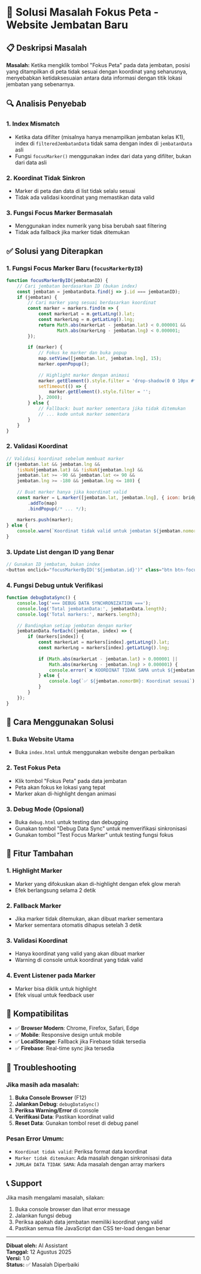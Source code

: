 # 🔧 Solusi Masalah Fokus Peta - Website Jembatan Baru

## 📋 Deskripsi Masalah

**Masalah:** Ketika mengklik tombol "Fokus Peta" pada data jembatan, posisi yang ditampilkan di peta tidak sesuai dengan koordinat yang seharusnya, menyebabkan ketidaksesuaian antara data informasi dengan titik lokasi jembatan yang sebenarnya.

## 🔍 Analisis Penyebab

### 1. **Index Mismatch**
- Ketika data difilter (misalnya hanya menampilkan jembatan kelas K1), index di `filteredJembatanData` tidak sama dengan index di `jembatanData` asli
- Fungsi `focusMarker()` menggunakan index dari data yang difilter, bukan dari data asli

### 2. **Koordinat Tidak Sinkron**
- Marker di peta dan data di list tidak selalu sesuai
- Tidak ada validasi koordinat yang memastikan data valid

### 3. **Fungsi Focus Marker Bermasalah**
- Menggunakan index numerik yang bisa berubah saat filtering
- Tidak ada fallback jika marker tidak ditemukan

## ✅ Solusi yang Diterapkan

### 1. **Fungsi Focus Marker Baru (`focusMarkerByID`)**
```javascript
function focusMarkerByID(jembatanID) {
    // Cari jembatan berdasarkan ID (bukan index)
    const jembatan = jembatanData.find(j => j.id === jembatanID);
    if (jembatan) {
        // Cari marker yang sesuai berdasarkan koordinat
        const marker = markers.find(m => {
            const markerLat = m.getLatLng().lat;
            const markerLng = m.getLatLng().lng;
            return Math.abs(markerLat - jembatan.lat) < 0.000001 && 
                   Math.abs(markerLng - jembatan.lng) < 0.000001;
        });
        
        if (marker) {
            // Fokus ke marker dan buka popup
            map.setView([jembatan.lat, jembatan.lng], 15);
            marker.openPopup();
            
            // Highlight marker dengan animasi
            marker.getElement().style.filter = 'drop-shadow(0 0 10px #ff6b6b)';
            setTimeout(() => {
                marker.getElement().style.filter = '';
            }, 2000);
        } else {
            // Fallback: buat marker sementara jika tidak ditemukan
            // ... kode untuk marker sementara
        }
    }
}
```

### 2. **Validasi Koordinat**
```javascript
// Validasi koordinat sebelum membuat marker
if (jembatan.lat && jembatan.lng && 
    !isNaN(jembatan.lat) && !isNaN(jembatan.lng) &&
    jembatan.lat >= -90 && jembatan.lat <= 90 &&
    jembatan.lng >= -180 && jembatan.lng <= 180) {
    
    // Buat marker hanya jika koordinat valid
    const marker = L.marker([jembatan.lat, jembatan.lng], { icon: bridgeIcon })
        .addTo(map)
        .bindPopup(/* ... */);
    
    markers.push(marker);
} else {
    console.warn(`Koordinat tidak valid untuk jembatan ${jembatan.nomorBH}:`, jembatan.lat, jembatan.lng);
}
```

### 3. **Update List dengan ID yang Benar**
```javascript
// Gunakan ID jembatan, bukan index
<button onclick="focusMarkerByID('${jembatan.id}')" class="btn btn-focus">Fokus Peta</button>
```

### 4. **Fungsi Debug untuk Verifikasi**
```javascript
function debugDataSync() {
    console.log('=== DEBUG DATA SYNCHRONIZATION ===');
    console.log('Total jembatanData:', jembatanData.length);
    console.log('Total markers:', markers.length);
    
    // Bandingkan setiap jembatan dengan marker
    jembatanData.forEach((jembatan, index) => {
        if (markers[index]) {
            const markerLat = markers[index].getLatLng().lat;
            const markerLng = markers[index].getLatLng().lng;
            
            if (Math.abs(markerLat - jembatan.lat) > 0.000001 || 
                Math.abs(markerLng - jembatan.lng) > 0.000001) {
                console.error(`❌ KOORDINAT TIDAK SAMA untuk ${jembatan.nomorBH}`);
            } else {
                console.log(`✅ ${jembatan.nomorBH}: Koordinat sesuai`);
            }
        }
    });
}
```

## 🚀 Cara Menggunakan Solusi

### 1. **Buka Website Utama**
- Buka `index.html` untuk menggunakan website dengan perbaikan

### 2. **Test Fokus Peta**
- Klik tombol "Fokus Peta" pada data jembatan
- Peta akan fokus ke lokasi yang tepat
- Marker akan di-highlight dengan animasi

### 3. **Debug Mode (Opsional)**
- Buka `debug.html` untuk testing dan debugging
- Gunakan tombol "Debug Data Sync" untuk memverifikasi sinkronisasi
- Gunakan tombol "Test Focus Marker" untuk testing fungsi fokus

## 🔧 Fitur Tambahan

### 1. **Highlight Marker**
- Marker yang difokuskan akan di-highlight dengan efek glow merah
- Efek berlangsung selama 2 detik

### 2. **Fallback Marker**
- Jika marker tidak ditemukan, akan dibuat marker sementara
- Marker sementara otomatis dihapus setelah 3 detik

### 3. **Validasi Koordinat**
- Hanya koordinat yang valid yang akan dibuat marker
- Warning di console untuk koordinat yang tidak valid

### 4. **Event Listener pada Marker**
- Marker bisa diklik untuk highlight
- Efek visual untuk feedback user

## 📱 Kompatibilitas

- ✅ **Browser Modern**: Chrome, Firefox, Safari, Edge
- ✅ **Mobile**: Responsive design untuk mobile
- ✅ **LocalStorage**: Fallback jika Firebase tidak tersedia
- ✅ **Firebase**: Real-time sync jika tersedia

## 🐛 Troubleshooting

### Jika masih ada masalah:

1. **Buka Console Browser** (F12)
2. **Jalankan Debug**: `debugDataSync()`
3. **Periksa Warning/Error** di console
4. **Verifikasi Data**: Pastikan koordinat valid
5. **Reset Data**: Gunakan tombol reset di debug panel

### Pesan Error Umum:

- `Koordinat tidak valid`: Periksa format data koordinat
- `Marker tidak ditemukan`: Ada masalah dengan sinkronisasi data
- `JUMLAH DATA TIDAK SAMA`: Ada masalah dengan array markers

## 📞 Support

Jika masih mengalami masalah, silakan:
1. Buka console browser dan lihat error message
2. Jalankan fungsi debug
3. Periksa apakah data jembatan memiliki koordinat yang valid
4. Pastikan semua file JavaScript dan CSS ter-load dengan benar

---

**Dibuat oleh:** AI Assistant  
**Tanggal:** 12 Agustus 2025  
**Versi:** 1.0  
**Status:** ✅ Masalah Diperbaiki
